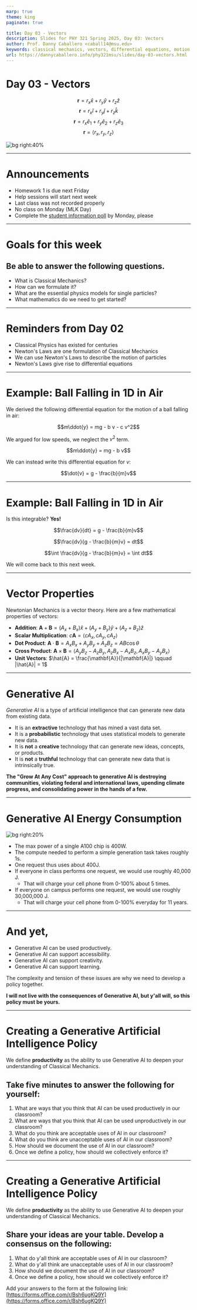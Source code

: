 ```yaml
---
marp: true
theme: king
paginate: true

title: Day 03 - Vectors
description: Slides for PHY 321 Spring 2025, Day 03: Vectors
author: Prof. Danny Caballero <caball14@msu.edu>
keywords: classical mechanics, vectors, differential equations, motion
url: https://dannycaballero.info/phy321msu/slides/day-03-vectors.html
---
```


# Day 03 - Vectors

$$\mathbf{r} = r_x\hat{x} + r_y\hat{y} + r_z\hat{z}$$
$$\mathbf{r} = r_x\hat{i} + r_y\hat{j} + r_z\hat{k}$$
$$\mathbf{r} = r_x\hat{e}_1 + r_y\hat{e}_2 + r_z\hat{e}_3$$
$$\mathbf{r} = \langle r_x, r_y, r_z\rangle$$

![bg right:40%](./images/vector.jpeg)

---

# Announcements

* Homework 1 is due next Friday
* Help sessions will start next week
* Last class was not recorded properly
* No class on Monday (MLK Day)
* Complete the [student information poll](https://forms.office.com/r/bqFghtWrbj) by Monday, please

---

# Goals for this week

## Be able to answer the following questions.

* What is Classical Mechanics?
* How can we formulate it?
* What are the essential physics models for single particles?
* What mathematics do we need to get started?

---

# Reminders from Day 02

* Classical Physics has existed for centuries
* Newton's Laws are one formulation of Classical Mechanics
* We can use Newton's Laws to describe the motion of particles
* Newton's Laws give rise to differential equations

--- 

# Example: Ball Falling in 1D in Air

We derived the following differential equation for the motion of a ball falling in air:

$$m\ddot{y} = mg - b v - c v^2$$

We argued for low speeds, we neglect the $v^2$ term. 

$$m\ddot{y} = mg - b v$$

We can instead write this differential equation for $v$:

$$\dot{v} = g - \frac{b}{m}v$$

---

# Example: Ball Falling in 1D in Air

Is this integrable? **Yes!**

$$\frac{dv}{dt} = g - \frac{b}{m}v$$

$$\frac{dv}{g - \frac{b}{m}v} = dt$$

$$\int \frac{dv}{g - \frac{b}{m}v} = \int dt$$

We will come back to this next week.

---

<!-- # Example: Ball Falling in 1D in Air

Let's perform a $u$-substitution:

Let $u = g - \frac{b}{m}v$, then $du = -\frac{b}{m}dv$

$$\int \frac{du}{u} = -\frac{m}{b}\int dt$$

$$\ln|u| = -\frac{m}{b}t + C$$

$$u = e^{-\frac{m}{b}t + C} = A e^{-\frac{m}{b}t}$$

where $A = e^C$, a constant.

---

# Example: Ball Falling in 1D in Air

In this limit, we are able to find an analytical solution for the velocity of the ball:

$$u = A e^{-\frac{m}{b}t}$$

$$v = \frac{m}{b}g - A e^{-\frac{m}{b}t}$$

If the ball starts at rest, $v(0) = 0$, then $A = \frac{m}{b}g$.

$$v = \frac{m}{b}g(1 - e^{-\frac{m}{b}t})$$

In the limit of large times, $t \rightarrow \infty$, $v \rightarrow \frac{m}{b}g$, the terminal velocity.

--- -->

# Vector Properties

Newtonian Mechanics is a vector theory. Here are a few mathematical properties of vectors:

* **Addition**: $\mathbf{A} + \mathbf{B} = (A_x + B_x)\hat{x} + (A_y + B_y)\hat{y} + (A_z + B_z)\hat{z}$
* **Scalar Multiplication**: $c\mathbf{A} = \langle cA_x, cA_y, cA_z\rangle$
* **Dot Product**: $\mathbf{A}\cdot\mathbf{B} = A_xB_x + A_yB_y + A_zB_z = AB\cos\theta$
* **Cross Product**: $\mathbf{A}\times\mathbf{B} = \langle A_yB_z - A_zB_y, A_zB_x - A_xB_z, A_xB_y - A_yB_x\rangle$
* **Unit Vectors**: $\hat{A} = \frac{\mathbf{A}}{|\mathbf{A}|} \qquad |\hat{A}| = 1$

---

# Generative AI

*Generative AI* is a type of artificial intelligence that can generate new data from existing data.

* It is an **extractive** technology that has mined a vast data set.
* It is a **probabilistic** technology that uses statistical models to generate new data.
* It is **not** a **creative** technology that can generate new ideas, concepts, or products.
* It is **not** a **truthful** technology that can generate new data that is intrinsically true.

**The "Grow At Any Cost" approach to generative AI is destroying communities, violating federal and international laws, upending climate progress, and consolidating power in the hands of a few.** 

---

# Generative AI Energy Consumption

![bg right:20%](./images/a100.png)

* The max power of a single A100 chip is 400W.
* The compute needed to perform a simple generation task takes roughly 1s.
* One request thus uses about 400J.
* If everyone in class performs one request, we would use roughly 40,000 J.
    * That will charge your cell phone from 0-100% about 5 times.
* If everyone on campus performs one request, we would use roughly 30,000,000 J.
    * That will charge your cell phone from 0-100% everyday for 11 years.


---

# And yet,

* Generative AI can be used productively.
* Generative AI can support accessibility.
* Generative AI can support creativity.
* Generative AI can support learning.

The complexity and tension of these issues are why we need to develop a policy together.

**I will not live with the consequences of Generative AI, but y'all will, so this policy must be yours.**

---


# Creating a Generative Artificial Intelligence Policy

We define **productivity** as the ability to use Generative AI to deepen your understanding of Classical Mechanics.

## Take five minutes to answer the following for yourself:

1. What are ways that you think that AI can be used productively in our classroom?
2. What are ways that you think that AI can be used unproductively in our classroom?
3. What do you think are acceptable uses of AI in our classroom?
4. What do you think are unacceptable uses of AI in our classroom?
5. How should we document the use of AI in our classroom?
6. Once we define a policy, how should we collectively enforce it?

---

# Creating a Generative Artificial Intelligence Policy

We define **productivity** as the ability to use Generative AI to deepen your understanding of Classical Mechanics.

## Share your ideas are your table. Develop a consensus on the following:

1. What do y'all think are acceptable uses of AI in our classroom?
2. What do y'all think are unacceptable uses of AI in our classroom?
3. How should we document the use of AI in our classroom?
4. Once we define a policy, how should we collectively enforce it?

Add your answers to the form at the following link: [https://forms.office.com/r/Bsh6ugKQ9Y](https://forms.office.com/r/Bsh6ugKQ9Y)